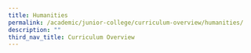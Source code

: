 ```yaml
---
title: Humanities
permalink: /academic/junior-college/curriculum-overview/humanities/
description: ""
third_nav_title: Curriculum Overview
---
```

